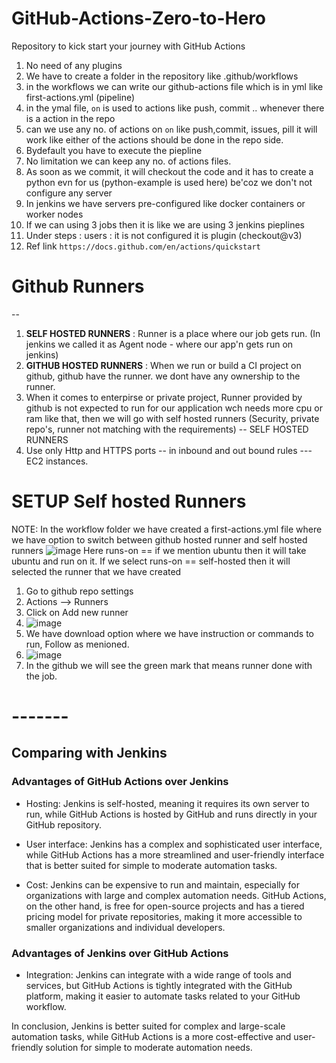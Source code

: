 # GitHub-Actions-Zero-to-Hero
Repository to kick start your journey with GitHub Actions

1) No need of any plugins
2) We have to create a folder in the repository like .github/workflows 
3) in the workflows we can write our github-actions file which is in yml like first-actions.yml (pipeline)
4) in the ymal file, ``` on ``` is used to actions like push, commit .. whenever there is a action in the repo
5) can we use any no. of actions on ``` on ``` like push,commit, issues, pill it will work like either of the actions should be done in the repo side.
6) Bydefault you have to execute the piepline
7) No limitation we can keep any no. of actions files.
8) As soon as we commit, it will checkout the code and it has to create a python evn for us (python-example is used here) be'coz we don't not configure any server
9) In jenkins we have servers pre-configured like docker containers or worker nodes
10) If we can using 3 jobs then it is like we are using 3 jenkins pieplines
11) Under steps : users : it is not configured it is plugin (checkout@v3)
12) Ref link ``` https://docs.github.com/en/actions/quickstart ```

# Github Runners
--
1) **SELF HOSTED RUNNERS** : Runner is a place where our job gets run. (In jenkins we called it as Agent node - where our app'n gets run on jenkins)
2) **GITHUB HOSTED RUNNERS** : When we run or build a CI project on github, github have the runner. we dont have any ownership to the runner.
3) When it comes to enterpirse or private project, Runner provided by github is not expected to run for our application wch needs more cpu or ram like that, then we will go with self hosted runners (Security, private repo's, runner not matching with the requirements) -- SELF HOSTED RUNNERS
4) Use only Http and HTTPS ports -- in inbound and out bound rules --- EC2 instances.

# SETUP Self hosted Runners
NOTE: In the workflow folder we have created a first-actions.yml file where we have option to switch between github hosted runner and self hosted runners
![image](https://github.com/pavankumar0077/GitHub-Actions-Zero-to-Hero/assets/40380941/502f9e7a-04e0-4825-a573-e9233b275173)
Here runs-on == if we mention ubuntu then it will take ubuntu and run on it. If we select runs-on == self-hosted then it will selected the runner that we have created

1) Go to github repo settings
2) Actions --> Runners
3) Click on Add new runner
4) ![image](https://github.com/pavankumar0077/GitHub-Actions-Zero-to-Hero/assets/40380941/afe1be4a-3c50-4382-ac14-3a0f506c75d5)
5) We have download option where we have instruction or commands to run, Follow as menioned.
6) ![image](https://github.com/pavankumar0077/GitHub-Actions-Zero-to-Hero/assets/40380941/79d4b791-a202-4459-9c66-638c7d820c7e)
7) In the github we will see the green mark that means runner done with the job.



# -------

## Comparing with Jenkins 

### Advantages of GitHub Actions over Jenkins

- Hosting: Jenkins is self-hosted, meaning it requires its own server to run, while GitHub Actions is hosted by GitHub and runs directly in your GitHub repository.

- User interface: Jenkins has a complex and sophisticated user interface, while GitHub Actions has a more streamlined and user-friendly interface that is better suited for simple to moderate automation tasks.

- Cost: Jenkins can be expensive to run and maintain, especially for organizations with large and complex automation needs. GitHub Actions, on the other hand, is free for open-source projects and has a tiered pricing model for private repositories, making it more accessible to smaller organizations and individual developers.

### Advantages of Jenkins over GitHub Actions

- Integration: Jenkins can integrate with a wide range of tools and services, but GitHub Actions is tightly integrated with the GitHub platform, making it easier to automate tasks related to your GitHub workflow.

In conclusion, Jenkins is better suited for complex and large-scale automation tasks, while GitHub Actions is a more cost-effective and user-friendly solution for simple to moderate automation needs.


